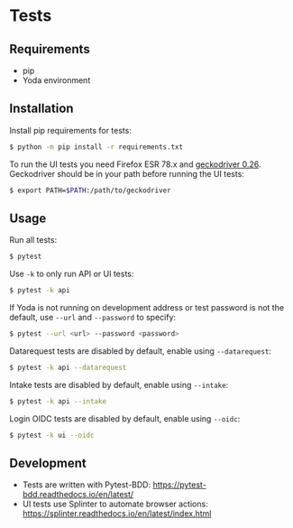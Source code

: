 # Tests

## Requirements
- pip
- Yoda environment

## Installation
Install pip requirements for tests:
```bash
$ python -m pip install -r requirements.txt
```

To run the UI tests you need Firefox ESR 78.x and [geckodriver 0.26](https://github.com/mozilla/geckodriver/releases/tag/v0.26.0).
Geckodriver should be in your path before running the UI tests:
```bash
$ export PATH=$PATH:/path/to/geckodriver
```

## Usage
Run all tests:
```bash
$ pytest
```

Use `-k` to only run API or UI tests:
```bash
$ pytest -k api
```

If Yoda is not running on development address or test password is not the default, use `--url` and `--password` to specify:
```bash
$ pytest --url <url> --password <password>
```

Datarequest tests are disabled by default, enable using `--datarequest`:
```bash
$ pytest -k api --datarequest
```

Intake tests are disabled by default, enable using `--intake`:
```bash
$ pytest -k api --intake
```

Login OIDC tests are disabled by default, enable using `--oidc`:
```bash
$ pytest -k ui --oidc
```

## Development
- Tests are written with Pytest-BDD: https://pytest-bdd.readthedocs.io/en/latest/
- UI tests use Splinter to automate browser actions: https://splinter.readthedocs.io/en/latest/index.html
